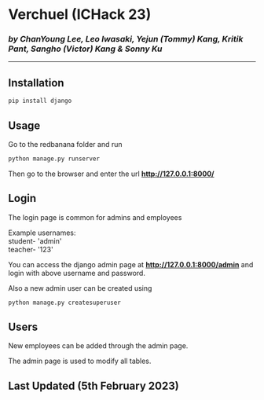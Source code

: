# Verchuel (ICHack 23)
### *by ChanYoung Lee, Leo Iwasaki, Yejun (Tommy) Kang, Kritik Pant, Sangho (Victor) Kang & Sonny Ku*


---


## Installation 
```bash
pip install django
```

## Usage
Go to the redbanana folder and run
```bash
python manage.py runserver
```
Then go to the browser and enter the url **http://127.0.0.1:8000/**

## Login

The login page is common for admins and employees

Example usernames:  
student- 'admin'  
teacher- '123'  

You can access the django admin page at **http://127.0.0.1:8000/admin** and login with above username and password.

Also a new admin user can be created using

```bash
python manage.py createsuperuser
```

## Users

New employees can be added through the admin page. 

The admin page is used to modify all tables.

## Last Updated (5th February 2023)


